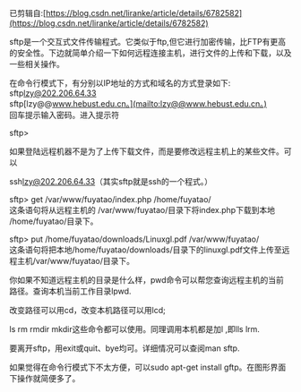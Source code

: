 已剪辑自:[https://blog.csdn.net/liranke/article/details/6782582](https://blog.csdn.net/liranke/article/details/6782582)

sftp是一个交互式文件传输程式。它类似于ftp,但它进行加密传输，比FTP有更高的安全性。下边就简单介绍一下如何远程连接主机，进行文件的上传和下载，以及一些相关操作。  
  
在命令行模式下，有分别以IP地址的方式和域名的方式登录如下:  
sftp[lzy@202.206.64.33](mailto:lzy@202.206.64.33)  
sftp[lzy@@www.hebust.edu.cn。](mailto:lzy@@www.hebust.edu.cn。)  
回车提示输入密码。进入提示符  
  
sftp&gt;  
  
如果登陆远程机器不是为了上传下载文件，而是要修改远程主机上的某些文件。可以  
  
ssh[lzy@202.206.64.33](mailto:lzy@202.206.64.33)（其实sftp就是ssh的一个程式。）  
  
sftp&gt; get /var/www/fuyatao/index.php /home/fuyatao/  
这条语句将从远程主机的 /var/www/fuyatao/目录下将index.php下载到本地 /home/fuyatao/目录下。  
  
sftp&gt; put /home/fuyatao/downloads/Linuxgl.pdf /var/www/fuyatao/  
这条语句将把本地/home/fuyatao/downloads/目录下的linuxgl.pdf文件上传至远程主机/var/www/fuyatao/目录下。  
  
你如果不知道远程主机的目录是什么样，pwd命令可以帮您查询远程主机的当前路径。查询本机当前工作目录lpwd.  
  
改变路径可以用cd，改变本机路径可以用lcd;  
  
ls rm rmdir mkdir这些命令都可以使用。同理调用本机都是加l ,即lls lrm.  
  
要离开sftp，用exit或quit、bye均可。详细情况可以查阅man sftp.  
  
如果觉得在命令行模式下不太方便，可以sudo apt-get install gftp。在图形界面下操作就简便多了。  


